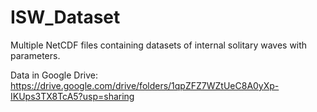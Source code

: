 # ISW_Dataset
Multiple NetCDF files containing datasets of internal solitary waves with parameters.

Data in Google Drive: https://drive.google.com/drive/folders/1qpZFZ7WZtUeC8A0yXp-IKUps3TX8TcA5?usp=sharing
